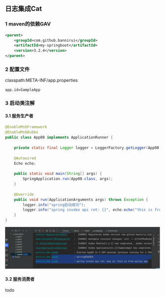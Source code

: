 日志集成Cat
---

### 1 maven的依赖GAV
```xml
<parent>
    <groupId>com.github.bannirui</groupId>
    <artifactId>my-springboot</artifactId>
    <version>3.2.4</version>
</parent>
```

### 2 配置文件

classpath:META-INF/app.properties

```properties
app.id=SampleApp
```

### 3 启动类注解

#### 3.1 服务生产者

```java
@EnableMsbFramework
@EnableMsbDubbo
public class App08 implements ApplicationRunner {

    private static final Logger logger = LoggerFactory.getLogger(App08.class);

    @Autowired
    Echo echo;

    public static void main(String[] args) {
        SpringApplication.run(App08.class, args);
    }

    @Override
    public void run(ApplicationArguments args) throws Exception {
        logger.info("spring启动成功");
        logger.info("spring invoke api ret: {}", echo.echo("this is from spring app"));
    }
}
```

![](./../img/1739768997.png)

#### 3.2 服务消费者
todo
